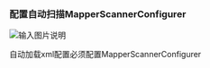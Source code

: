 ### 配置自动扫描MapperScannerConfigurer

![输入图片说明](http://git.oschina.net/uploads/images/2015/0902/131258_109a6c6d_337255.png "在这里输入图片标题")

自动加载xml配置必须配置MapperScannerConfigurer